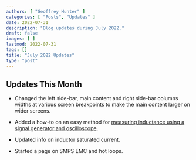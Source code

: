 ```yaml
---
authors: [ "Geoffrey Hunter" ]
categories: [ "Posts", "Updates" ]
date: 2022-07-31
description: "Blog updates during July 2022."
draft: false
images: [ ]
lastmod: 2022-07-31
tags: []
title: "July 2022 Updates"
type: "post"
---
```


## Updates This Month

* Changed the left side-bar, main content and right side-bar columns widths at various screen breakpoints to make the main content larger on wider screens.

* Added a how-to on an easy method for [measuring inductance using a signal generator and oscilloscope](/electronics/components/inductors/#how-to-measure-inductance-in-an-electronics-lab).

* Updated info on inductor saturated current.

* Started a page on SMPS EMC and hot loops.